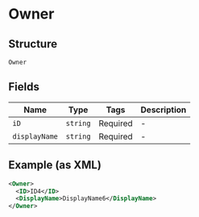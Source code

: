 
# Owner

## Structure

`Owner`

## Fields

| Name | Type | Tags | Description |
|  --- | --- | --- | --- |
| `iD` | `string` | Required | - |
| `displayName` | `string` | Required | - |

## Example (as XML)

```xml
<Owner>
  <ID>ID4</ID>
  <DisplayName>DisplayName6</DisplayName>
</Owner>
```


